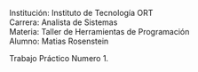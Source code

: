 Institución: Instituto de Tecnología ORT  
Carrera: Analista de Sistemas  
Materia: Taller de Herramientas de Programación  
Alumno: Matias Rosenstein  
  
Trabajo Práctico Numero 1.
